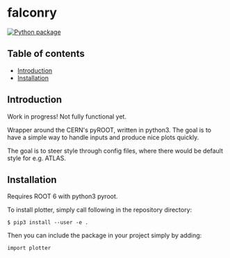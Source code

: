 # falconry

[![Python package](https://github.com/fnechans/plotter/actions/workflows/python-package.yml/badge.svg)](https://github.com/fnechans/plotter/actions/workflows/python-package.yml)

## Table of contents

- [Introduction](#introduction)
- [Installation](#installation)

## Introduction

Work in progress! Not fully functional yet.

Wrapper around the CERN's pyROOT, written in python3. The goal is to have a simple way to handle inputs and produce nice plots quickly.

The goal is to steer style through config files, where there would be default style for e.g. ATLAS. 


## Installation

Requires ROOT 6 with python3 pyroot.

To install plotter, simply call following in the repository directory:

    $ pip3 install --user -e .

Then you can include the package in your project simply by adding:

    import plotter
